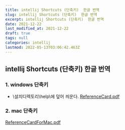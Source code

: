 ```yaml
---
title: intellij Shortcuts (단축키)  한글 번역
slug: intellij Shortcuts (단축키)  한글 번역
excerpt: intellij Shortcuts (단축키)  한글 번역
date: 2021-12-22
last_modified_at: 2021-12-22
draft: true
tags: null
categories: intellij
lastmod: 2022-05-13T03:06:42.463Z
---
```


## intellij Shortcuts (단축키) 한글 번역

### 1. windows 단축키 
- \설치디렉토리\help\에 덮어 씌운다.
<a href="/assets/files/ReferenceCard.pdf">ReferenceCard.pdf</a> 


### 2. mac 단축키

<a href="/assets/files/ReferenceCardForMac.pdf">ReferenceCardForMac.pdf</a> 

